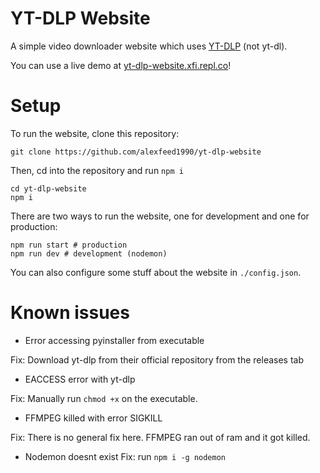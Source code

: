 # YT-DLP Website

A simple video downloader website which uses [YT-DLP](https://github.com/yt-dlp/yt-dlp) (not yt-dl).

You can use a live demo at [yt-dlp-website.xfi.repl.co](https://yt-dlp-website.xfi.repl.co/)!

# Setup

To run the website, clone this repository:
```
git clone https://github.com/alexfeed1990/yt-dlp-website
```
Then, cd into the repository and run ``npm i``
```
cd yt-dlp-website
npm i
```
There are two ways to run the website, one for development and one for production:
```
npm run start # production
npm run dev # development (nodemon)
```

You can also configure some stuff about the website in ``./config.json``.

# Known issues

 - Error accessing pyinstaller from executable

Fix: Download yt-dlp from their official repository from the releases tab

 - EACCESS error with yt-dlp

Fix: Manually run ``chmod +x`` on the executable.

 - FFMPEG killed with error SIGKILL

Fix: There is no general fix here. FFMPEG ran out of ram and it got killed.

 - Nodemon doesnt exist
Fix: run ``npm i -g nodemon``
